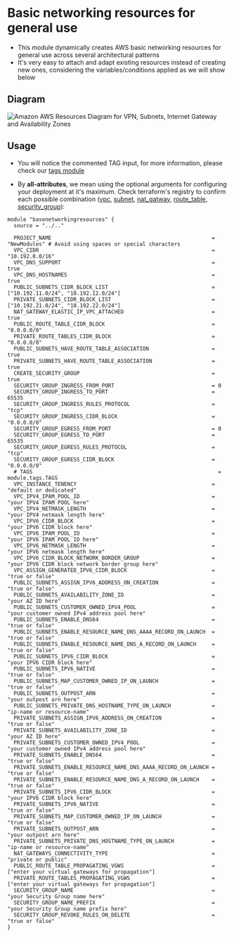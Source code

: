 # Basic networking resources for general use

* This module dynamically creates AWS basic networking resources for general use across several architectural patterns
* It's very easy to attach and adapt existing resources instead of creating new ones, considering the variables/conditions applied as we will show below

## Diagram

![Amazon AWS Resources Diagram for VPN, Subnets, Internet Gateway and Availability Zones](https://user-images.githubusercontent.com/106110465/193930951-b6974bf3-1993-438b-82ae-87181b18e6ce.png "Basic Networking Infrastructure")

## Usage

* You will notice the commented TAG input, for more information, please check our [tags module](https://registry.terraform.io/modules/7clouds-terraform-modules/tags/aws/latest?tab=readme)

* By <b>all-attributes</b>, we mean using the optional arguments for configuring your deployment at it's maximum. Check terraform's registry to confirm each possible combination ([vpc](https://registry.terraform.io/providers/hashicorp/aws/latest/docs/resources/vpc), [subnet](https://registry.terraform.io/providers/hashicorp/aws/latest/docs/resources/subnet), [nat_gatway](https://registry.terraform.io/providers/hashicorp/aws/latest/docs/resources/nat_gateway), [route_table](https://registry.terraform.io/providers/hashicorp/aws/latest/docs/resources/route_table), [security_group](https://registry.terraform.io/providers/hashicorp/aws/latest/docs/resources/security_group)):

```hcl
module "basenetworkingresources" {
  source = "../.."

  PROJECT_NAME                                                   = "NewModules" # Avoid using spaces or special characters
  VPC_CIDR                                                       = "10.192.0.0/16"
  VPC_DNS_SUPPORT                                                = true
  VPC_DNS_HOSTNAMES                                              = true
  PUBLIC_SUBNETS_CIDR_BLOCK_LIST                                 = ["10.192.11.0/24", "10.192.12.0/24"]
  PRIVATE_SUBNETS_CIDR_BLOCK_LIST                                = ["10.192.21.0/24", "10.192.22.0/24"]
  NAT_GATEWAY_ELASTIC_IP_VPC_ATTACHED                            = true
  PUBLIC_ROUTE_TABLE_CIDR_BLOCK                                  = "0.0.0.0/0"
  PRIVATE_ROUTE_TABLES_CIDR_BLOCK                                = "0.0.0.0/0"
  PUBLIC_SUBNETS_HAVE_ROUTE_TABLE_ASSOCIATION                    = true
  PRIVATE_SUBNETS_HAVE_ROUTE_TABLE_ASSOCIATION                   = true
  CREATE_SECURITY_GROUP                                          = true
  SECURITY_GROUP_INGRESS_FROM_PORT                               = 0
  SECURITY_GROUP_INGRESS_TO_PORT                                 = 65535
  SECURITY_GROUP_INGRESS_RULES_PROTOCOL                          = "tcp"
  SECURITY_GROUP_INGRESS_CIDR_BLOCK                              = "0.0.0.0/0"
  SECURITY_GROUP_EGRESS_FROM_PORT                                = 0
  SECURITY_GROUP_EGRESS_TO_PORT                                  = 65535
  SECURITY_GROUP_EGRESS_RULES_PROTOCOL                           = "tcp"
  SECURITY_GROUP_EGRESS_CIDR_BLOCK                               = "0.0.0.0/0"
  # TAGS                                                           = module.tags.TAGS
  VPC_INSTANCE_TENENCY                                           = "default or dedicated"
  VPC_IPV4_IPAM_POOL_ID                                          = "your IPV4 IPAM POOL here"
  VPC_IPV4_NETMASK_LENGTH                                        = "your IPV4 netmask length here"
  VPC_IPV6_CIDR_BLOCK                                            = "your IPV6 CIDR block here"
  VPC_IPV6_IPAM_POOL_ID                                          = "your IPV6 IPAM POOL ID here"
  VPC_IPV6_NETMASK_LENGTH                                        = "your IPV6 netmask length here"
  VPC_IPV6_CIDR_BLOCK_NETWORK_BORDER_GROUP                       = "your IPV6 CIDR block network border group here"
  VPC_ASSIGN_GENERATED_IPV6_CIDR_BLOCK                           = "true or false"
  PUBLIC_SUBNETS_ASSIGN_IPV6_ADDRESS_ON_CREATION                 = "true or false"
  PUBLIC_SUBNETS_AVAILABILITY_ZONE_ID                            = "your AZ ID here"
  PUBLIC_SUBNETS_CUSTOMER_OWNED_IPV4_POOL                        = "your customer owned IPv4 address pool here"
  PUBLIC_SUBNETS_ENABLE_DNS64                                    = "true or false"
  PUBLIC_SUBNETS_ENABLE_RESOURCE_NAME_DNS_AAAA_RECORD_ON_LAUNCH  = "true or false"
  PUBLIC_SUBNETS_ENABLE_RESOURCE_NAME_DNS_A_RECORD_ON_LAUNCH     = "true or false"
  PUBLIC_SUBNETS_IPV6_CIDR_BLOCK                                 = "your IPV6 CIDR block here"
  PUBLIC_SUBNETS_IPV6_NATIVE                                     = "true or false"
  PUBLIC_SUBNETS_MAP_CUSTOMER_OWNED_IP_ON_LAUNCH                 = "true or false"
  PUBLIC_SUBNETS_OUTPOST_ARN                                     = "your outpost arn here"
  PUBLIC_SUBNETS_PRIVATE_DNS_HOSTNAME_TYPE_ON_LAUNCH             = "ip-name or resource-name"
  PRIVATE_SUBNETS_ASSIGN_IPV6_ADDRESS_ON_CREATION                = "true or false"
  PRIVATE_SUBNETS_AVAILABILITY_ZONE_ID                           = "your AZ ID here"
  PRIVATE_SUBNETS_CUSTOMER_OWNED_IPV4_POOL                       = "your customer owned IPv4 address pool here"
  PRIVATE_SUBNETS_ENABLE_DNS64                                   = "true or false"
  PRIVATE_SUBNETS_ENABLE_RESOURCE_NAME_DNS_AAAA_RECORD_ON_LAUNCH = "true or false"
  PRIVATE_SUBNETS_ENABLE_RESOURCE_NAME_DNS_A_RECORD_ON_LAUNCH    = "true or false"
  PRIVATE_SUBNETS_IPV6_CIDR_BLOCK                                = "your IPV6 CIDR block here"
  PRIVATE_SUBNETS_IPV6_NATIVE                                    = "true or false"
  PRIVATE_SUBNETS_MAP_CUSTOMER_OWNED_IP_ON_LAUNCH                = "true or false"
  PRIVATE_SUBNETS_OUTPOST_ARN                                    = "your outpost arn here"
  PRIVATE_SUBNETS_PRIVATE_DNS_HOSTNAME_TYPE_ON_LAUNCH            = "ip-name or resource-name"
  NAT_GATEWAYS_CONNECTIVITY_TYPE                                 = "private or public"
  PUBLIC_ROUTE_TABLE_PROPAGATING_VGWS                            = ["enter your virtual gateways for propagation"]
  PRIVATE_ROUTE_TABLES_PROPAGATING_VGWS                          = ["enter your virtual gateways for propagation"]
  SECURITY_GROUP_NAME                                            = "your Security Group name here"
  SECURITY_GROUP_NAME_PREFIX                                     = "your Security Group name prefix here"
  SECURITY_GROUP_REVOKE_RULES_ON_DELETE                          = "true or false"
}
```
